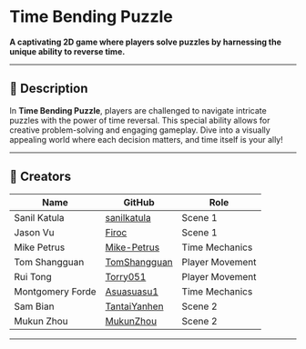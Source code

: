 # Time Bending Puzzle

**A captivating 2D game where players solve puzzles by harnessing the unique ability to reverse time.**  

---

## 📖 Description

In **Time Bending Puzzle**, players are challenged to navigate intricate puzzles with the power of time reversal. This special ability allows for creative problem-solving and engaging gameplay. Dive into a visually appealing world where each decision matters, and time itself is your ally!

---
## 👥 Creators

| Name              | GitHub           | Role |
|-------------------|------------------| ----------------- |
| Sanil Katula          | [sanilkatula](https://github.com/sanilkatula) | Scene 1 |
| Jason Vu          | [Firoc](https://github.com/Firoc) | Scene 1 |
| Mike Petrus       | [Mike-Petrus](https://github.com/Mike-Petrus) | Time Mechanics |
| Tom Shangguan     | [TomShangguan](https://github.com/TomShangguan) | Player Movement |
| Rui Tong          | [Torry051](https://github.com/Torry051) | Player Movement |
| Montgomery Forde  | [Asuasuasu1](https://github.com/Asuasuasu1) | Time Mechanics |
| Sam Bian          | [TantaiYanhen](https://github.com/TantaiYanhen) | Scene 2 |
| Mukun Zhou        | [MukunZhou](https://github.com/MukunZhou) | Scene 2 |

---
